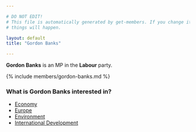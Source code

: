 ```yaml
---

# DO NOT EDIT!
# This file is automatically generated by get-members. If you change it, bad
# things will happen.

layout: default
title: "Gordon Banks"

---
```


**Gordon Banks** is an MP in the **Labour** party.

{% include members/gordon-banks.md %}

### What is Gordon Banks interested in?


* [Economy](/interests/economy.html)
* [Europe](/interests/europe.html)
* [Environment](/interests/environment.html)
* [International Development](/interests/international-development.html)
